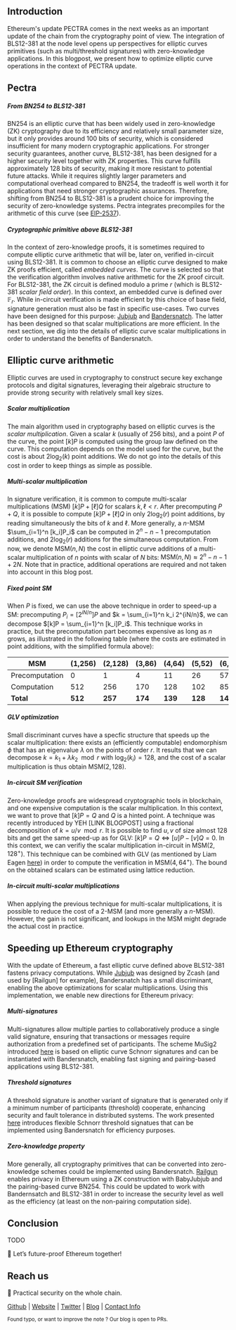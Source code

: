 [category]: <> (General)
[date]: <> (2025/04/xx)
[title]: <> (Improving cryptography efficiency in Pectra)

## Introduction
Ethereum's update PECTRA comes in the next weeks as an important update of the chain from the cryptography point of view. The integration of BLS12-381 at the node level opens up perspectives for elliptic curves primitives (such as multi/threshold signatures) with zero-knowledge applications. In this blogpost, we present how to optimize elliptic curve operations in the context of PECTRA update.

## Pectra

##### From BN254 to BLS12-381

BN254 is an elliptic curve that has been widely used in zero-knowledge (ZK) cryptography due to its efficiency and relatively small parameter size, but it only provides around 100 bits of security, which is considered insufficient for many modern cryptographic applications. For stronger security guarantees, another curve, BLS12-381, has been designed for a higher security level together with ZK properties. This curve fulfills approximately 128 bits of security, making it more resistant to potential future attacks. While it requires slightly larger parameters and computational overhead compared to BN254, the tradeoff is well worth it for applications that need stronger cryptographic assurances. Therefore, shifting from BN254 to BLS12-381 is a prudent choice for improving the security of zero-knowledge systems. Pectra integrates precompiles for the arithmetic of this curve (see [EIP-2537](https://eips.ethereum.org/EIPS/eip-2537)).

##### Cryptographic primitive _above_ BLS12-381

In the context of zero-knowledge proofs, it is sometimes required to compute elliptic curve arithmetic that will be, later on, verified in-circuit using BLS12-381. It is common to choose an elliptic curve designed to make ZK proofs efficient, called _embedded curves_. The curve is selected so that the verification algorithm involves native arithmetic for the ZK proof circuit. For BLS12-381, the ZK circuit is defined modulo a prime $r$ (which is BLS12-381 _scalar field order_). In this context, an embedded curve is defined over $\mathbb F_r$. While in-circuit verification is made efficient by this choice of base field, signature generation must also be fast in specific use-cases. Two curves have been designed for this purpose: [Jubjub](https://bitzecbzc.github.io/technology/jubjub/index.html) and [Bandersnatch](https://ethresear.ch/t/introducing-bandersnatch-a-fast-elliptic-curve-built-over-the-bls12-381-scalar-field). The latter has been designed so that scalar multiplications are more efficient. In the next section, we dig into the details of elliptic curve scalar multiplications in order to understand the benefits of Bandersnatch.

## Elliptic curve arithmetic

Elliptic curves are used in cryptography to construct secure key exchange protocols and digital signatures, leveraging their algebraic structure to provide strong security with relatively small key sizes.

##### Scalar multiplication
The main algorithm used in cryptography based on elliptic curves is the _scalar multiplication_. Given a scalar $k$ (usually of 256 bits), and a point $P$ of the curve, the point $[k]P$ is computed using the group law defined on the curve. This computation depends on the model used for the curve, but the cost is about $2\log_2(k)$ point additions. We do not go into the details of this cost in order to keep things as simple as possible.

##### Multi-scalar multiplication
In signature verification, it is common to compute multi-scalar multiplications (MSM) $[k]P + [\ell]Q$ for scalars $k,\ell < r$. After precomputing $P+Q$, it is possible to compute $[k]P+[\ell]Q$ in only $2\log_2(r)$ point additions, by reading simultaneously the bits of $k$ and $\ell$. More generally, a $n$-MSM $\sum_{i=1}^n [k_i]P_i$ can be computed in $2^n - n - 1$ precomputation additions, and $2\log_2(r)$ additions for the simultaneous computation. From now, we denote $\text{MSM}(n,N)$ the cost in elliptic curve additions of a multi-scalar multiplication of $n$ points with scalar of $N$ bits: $\text{MSM}(n,N) \approx 2^n -n -1 + 2N$. Note that in practice, additional operations are required and not taken into account in this blog post.

##### Fixed point SM
When $P$ is fixed, we can use the above technique in order to speed-up a SM: precomputing $P_i = [2^{iN/n}]P$ and $k = \sum_{i=1}^n k_i 2^{iN/n}$, we can decompose $[k]P = \sum_{i=1}^n [k_i]P_i$. This technique works in practice, but the precomputation part becomes expensive as long as $n$ grows, as illustrated in the following table (where the costs are estimated in point additions, with the simplified formula above):

|MSM|(1,256)|(2,128)|(3,86)|(4,64)|(5,52)|(6,43)|(7,37)|(8,32)|(9,29)|
|-|-|-|-|-|-|-|-|-|-|
|Precomputation | 0 |  1| 4 | 11 | 26 | 57 |  120 | 247 | 502 |
|Computation | 512 | 256 | 170 | 128 | 102 | 85 | 73 | 64 | 56 |
|**Total** | **512** | **257** | **174** | **139** | **128** | **142** | **193** | **311** | **558** |

##### GLV optimization
Small discriminant curves have a specfic structure that speeds up the scalar multiplication: there exists an (efficiently computable) endomorphism $\phi$ that has an eigenvalue $\lambda$ on the points of order $r$. It results that we can decompose $k = k_1 + \lambda k_2 \mod r$ with $\log_2(k_i) = 128$, and the cost of a scalar multiplication is thus obtain $\text{MSM}(2,128)$.

##### In-circuit SM verification
Zero-knowledge proofs are widespread cryptographic tools in blockchain, and one expensive computation is the scalar multiplication. In this context, we want to prove that $[k]P = Q$ and $Q$ is a hinted point. A technique was recently introduced by YEH [LINK BLOGPOST] using a fractional decomposition of $k = u/v \mod r$. It is possible to find $u,v$ of size almost $128$ bits and get the same speed-up as for GLV: $[k]P = Q \iff [u]P - [v]Q = 0$. In this context, we can verifiy the scalar multiplication in-circuit in $\text{MSM}(2,128^+)$. This technique can be combined with GLV (as mentioned by Liam Eagen [here](https://ethresear.ch/t/fake-glv-you-dont-need-an-efficient-endomorphism-to-implement-glv-like-scalar-multiplication-in-snark-circuits/20394/2)) in order to compute the verification in $\text{MSM}(4, 64^+)$. The bound on the obtained scalars can be estimated using lattice reduction.

##### In-circuit multi-scalar multiplications
When applying the previous technique for multi-scalar multiplications, it is possible to reduce the cost of a $2$-MSM (and more generally a $n$-MSM). However, the gain is not significant, and lookups in the MSM might degrade the actual cost in practice.

## Speeding up Ethereum cryptography

With the update of Ethereum, a fast elliptic curve defined above BLS12-381 fastens privacy computations. While [Jubjub]() was designed by Zcash (and used by [Railgun] for example), Bandersnatch has a small discriminant, enabling the above optimizations for scalar multiplications. Using this implementation, we enable new directions for Ethereum privacy:

##### Multi-signatures
Multi-signatures allow multiple parties to collaboratively produce a single valid signature, ensuring that transactions or messages require authorization from a predefined set of participants. The scheme MuSig2 introduced [here](https://eprint.iacr.org/2020/1261.pdf) is based on elliptic curve Schnorr signatures and can be instantiated with Bandersnatch, enabling fast signing and pairing-based applications using BLS12-381.

##### Threshold signatures
A threshold signature is another variant of signature that is generated only if a minimum number of participants (threshold) cooperate, enhancing security and fault tolerance in distributed systems. The work presented [here](https://eprint.iacr.org/2020/852.pdf) introduces flexible Schnorr threshold signatues that can be implemented using Bandersnatch for efficiency purposes.

##### Zero-knowledge property
More generally, all cryptography primitives that can be converted into zero-knowledge schemes could be implemented using Bandersnatch. [Railgun](https://www.railgun.org/) enables privacy in Ethereum using a ZK construction with BabyJubjub and the pairing-based curve BN254. This could be updated to work with Bandernsatch and BLS12-381 in order to increase the security level as well as the efficiency (at least on the non-pairing computation side).

## Conclusion
TODO

🚀 Let’s future-proof Ethereum together!

## Reach us

🔐 Practical security on the whole chain.

[Github](https://github.com/zknoxhq) | [Website](https://www.zknox.com) | [Twitter](https://x.com/zknoxhq) | [Blog](https://zknox.eth.limo) | [Contact Info](mailto:gm@zknox.com)

<small>Found typo, or want to improve the note ? Our blog is open to PRs.</small>